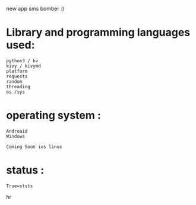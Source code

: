 new app sms bomber :)


# Library and programming languages used:
    python3 / kv
    kivy / kivymd 
    platform
    requests
    random
    threading
    os /sys




# operating system :
    Androaid 
    Windows
    
    Coming Soon ios linux

# status :
    True=ststs






hr
